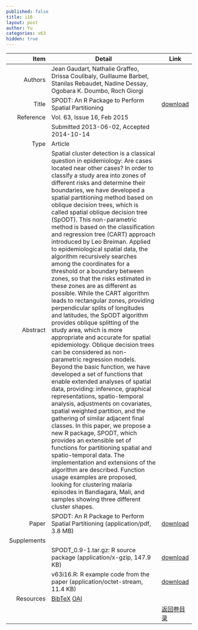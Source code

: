 ```yaml
---
published: false
title: i16
layout: post
author: Yu
categories: v63
hidden: true
---
```


| Item | Detail | Link |
|---:|---|---|
| Authors | Jean Gaudart, Nathalie Graffeo, Drissa Coulibaly, Guillaume Barbet, Stanilas Rebaudet, Nadine Dessay, Ogobara K. Doumbo, Roch Giorgi| |
| Title | SPODT: An R Package to Perform Spatial Partitioning | [download](http://www.jstatsoft.org/v63/i16/paper) |
| Reference |Vol. 63, Issue 16, Feb 2015 | |
| | Submitted 2013-06-02, Accepted 2014-10-14| | 
| Type | Article| |
| Abstract | Spatial cluster detection is a classical question in epidemiology: Are cases located near other cases? In order to classify a study area into zones of different risks and determine their boundaries, we have developed a spatial partitioning method based on oblique decision trees, which is called spatial oblique decision tree (SpODT). This non-parametric method is based on the classification and regression tree (CART) approach introduced by Leo Breiman. Applied to epidemiological spatial data, the algorithm recursively searches among the coordinates for a threshold or a boundary between zones, so that the risks estimated in these zones are as different as possible. While the CART algorithm leads to rectangular zones, providing perpendicular splits of longitudes and latitudes, the SpODT algorithm provides oblique splitting of the study area, which is more appropriate and accurate for spatial epidemiology. Oblique decision trees can be considered as non-parametric regression models. Beyond the basic function, we have developed a set of functions that enable extended analyses of spatial data, providing: inference, graphical representations, spatio-temporal analysis, adjustments on covariates, spatial weighted partition, and the gathering of similar adjacent final classes. In this paper, we propose a new R package, SPODT, which provides an extensible set of functions for partitioning spatial and spatio-temporal data. The implementation and extensions of the algorithm are described. Function usage examples are proposed, looking for clustering malaria episodes in Bandiagara, Mali, and samples showing three different cluster shapes.| |
| Paper |  SPODT: An R Package to Perform Spatial Partitioning  (application/pdf, 3.8 MB)| [download](http://www.jstatsoft.org/v63/i16/paper) |
| Supplements | | |
| |SPODT_0.9-1.tar.gz: R source package  (application/x-gzip, 147.9 KB)|  [download](http://www.jstatsoft.org/v63/i16/supp/1) |
| |v63i16.R:           R example code from the paper  (application/octet-stream, 11.4 KB)|  [download](http://www.jstatsoft.org/v63/i16/supp/2) |
| Resources | [BibTeX](http://www.jstatsoft.org/v63/i16/bibtex) [OAI](http://www.jstatsoft.org/oai?verb=GetRecord&identifier=oai.jstatsoft/v63/i16&prefix=oai_dc)| |
| |  | [返回卷目录]({{site.baseurl}}/volume/v63.html) |